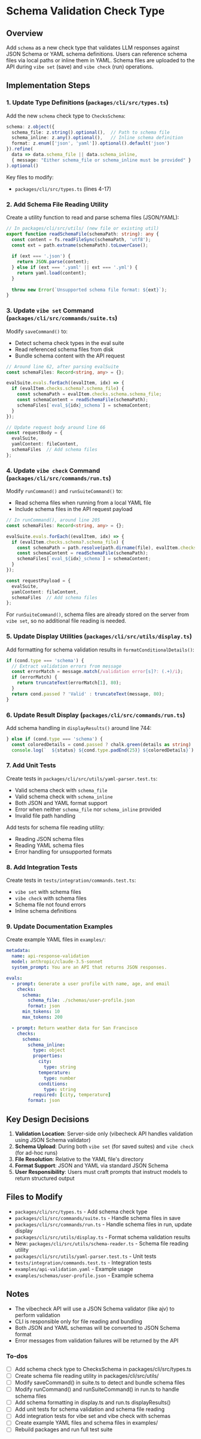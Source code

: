 <!-- c805a21d-a6db-4c06-afbe-0780f7cc11c8 5c99967a-b107-4958-af22-49bfd9bbca48 -->
# Schema Validation Check Type

## Overview

Add `schema` as a new check type that validates LLM responses against JSON Schema or YAML schema definitions. Users can reference schema files via local paths or inline them in YAML. Schema files are uploaded to the API during `vibe set` (save) and `vibe check` (run) operations.

## Implementation Steps

### 1. Update Type Definitions (`packages/cli/src/types.ts`)

Add the new `schema` check type to `ChecksSchema`:

```typescript
schema: z.object({
  schema_file: z.string().optional(),  // Path to schema file
  schema_inline: z.any().optional(),   // Inline schema definition
  format: z.enum(['json', 'yaml']).optional().default('json')
}).refine(
  data => data.schema_file || data.schema_inline,
  { message: "Either schema_file or schema_inline must be provided" }
).optional()
```

Key files to modify:

- `packages/cli/src/types.ts` (lines 4-17)

### 2. Add Schema File Reading Utility

Create a utility function to read and parse schema files (JSON/YAML):

```typescript
// In packages/cli/src/utils/ (new file or existing util)
export function readSchemaFile(schemaPath: string): any {
  const content = fs.readFileSync(schemaPath, 'utf8');
  const ext = path.extname(schemaPath).toLowerCase();
  
  if (ext === '.json') {
    return JSON.parse(content);
  } else if (ext === '.yaml' || ext === '.yml') {
    return yaml.load(content);
  }
  
  throw new Error(`Unsupported schema file format: ${ext}`);
}
```

### 3. Update `vibe set` Command (`packages/cli/src/commands/suite.ts`)

Modify `saveCommand()` to:

- Detect schema check types in the eval suite
- Read referenced schema files from disk
- Bundle schema content with the API request
```typescript
// Around line 62, after parsing evalSuite
const schemaFiles: Record<string, any> = {};

evalSuite.evals.forEach((evalItem, idx) => {
  if (evalItem.checks.schema?.schema_file) {
    const schemaPath = evalItem.checks.schema.schema_file;
    const schemaContent = readSchemaFile(schemaPath);
    schemaFiles[`eval_${idx}_schema`] = schemaContent;
  }
});

// Update request body around line 66
const requestBody = {
  evalSuite,
  yamlContent: fileContent,
  schemaFiles  // Add schema files
};
```


### 4. Update `vibe check` Command (`packages/cli/src/commands/run.ts`)

Modify `runCommand()` and `runSuiteCommand()` to:

- Read schema files when running from a local YAML file
- Include schema files in the API request payload
```typescript
// In runCommand(), around line 205
const schemaFiles: Record<string, any> = {};

evalSuite.evals.forEach((evalItem, idx) => {
  if (evalItem.checks.schema?.schema_file) {
    const schemaPath = path.resolve(path.dirname(file), evalItem.checks.schema.schema_file);
    const schemaContent = readSchemaFile(schemaPath);
    schemaFiles[`eval_${idx}_schema`] = schemaContent;
  }
});

const requestPayload = {
  evalSuite,
  yamlContent: fileContent,
  schemaFiles  // Add schema files
};
```


For `runSuiteCommand()`, schema files are already stored on the server from `vibe set`, so no additional file reading is needed.

### 5. Update Display Utilities (`packages/cli/src/utils/display.ts`)

Add formatting for schema validation results in `formatConditionalDetails()`:

```typescript
if (cond.type === 'schema') {
  // Extract validation errors from message
  const errorMatch = message.match(/validation error[s]?: (.+)/i);
  if (errorMatch) {
    return truncateText(errorMatch[1], 80);
  }
  return cond.passed ? 'Valid' : truncateText(message, 80);
}
```

### 6. Update Result Display (`packages/cli/src/commands/run.ts`)

Add schema handling in `displayResults()` around line 744:

```typescript
} else if (cond.type === 'schema') {
  const coloredDetails = cond.passed ? chalk.green(details as string) : chalk.redBright(details as string);
  console.log(`  ${status} ${cond.type.padEnd(25)} ${coloredDetails}`);
```

### 7. Add Unit Tests

Create tests in `packages/cli/src/utils/yaml-parser.test.ts`:

- Valid schema check with `schema_file`
- Valid schema check with `schema_inline`
- Both JSON and YAML format support
- Error when neither `schema_file` nor `schema_inline` provided
- Invalid file path handling

Add tests for schema file reading utility:

- Reading JSON schema files
- Reading YAML schema files
- Error handling for unsupported formats

### 8. Add Integration Tests

Create tests in `tests/integration/commands.test.ts`:

- `vibe set` with schema files
- `vibe check` with schema files
- Schema file not found errors
- Inline schema definitions

### 9. Update Documentation Examples

Create example YAML files in `examples/`:

```yaml
metadata:
  name: api-response-validation
  model: anthropic/claude-3.5-sonnet
  system_prompt: You are an API that returns JSON responses.

evals:
  - prompt: Generate a user profile with name, age, and email
    checks:
      schema:
        schema_file: ./schemas/user-profile.json
        format: json
      min_tokens: 10
      max_tokens: 200

  - prompt: Return weather data for San Francisco
    checks:
      schema:
        schema_inline:
          type: object
          properties:
            city:
              type: string
            temperature:
              type: number
            conditions:
              type: string
          required: [city, temperature]
        format: json
```

## Key Design Decisions

1. **Validation Location**: Server-side only (vibecheck API handles validation using JSON Schema validator)
2. **Schema Upload**: During both `vibe set` (for saved suites) and `vibe check` (for ad-hoc runs)
3. **File Resolution**: Relative to the YAML file's directory
4. **Format Support**: JSON and YAML via standard JSON Schema
5. **User Responsibility**: Users must craft prompts that instruct models to return structured output

## Files to Modify

- `packages/cli/src/types.ts` - Add schema check type
- `packages/cli/src/commands/suite.ts` - Handle schema files in save
- `packages/cli/src/commands/run.ts` - Handle schema files in run, update display
- `packages/cli/src/utils/display.ts` - Format schema validation results
- New: `packages/cli/src/utils/schema-reader.ts` - Schema file reading utility
- `packages/cli/src/utils/yaml-parser.test.ts` - Unit tests
- `tests/integration/commands.test.ts` - Integration tests
- `examples/api-validation.yaml` - Example usage
- `examples/schemas/user-profile.json` - Example schema

## Notes

- The vibecheck API will use a JSON Schema validator (like ajv) to perform validation
- CLI is responsible only for file reading and bundling
- Both JSON and YAML schemas will be converted to JSON Schema format
- Error messages from validation failures will be returned by the API

### To-dos

- [ ] Add schema check type to ChecksSchema in packages/cli/src/types.ts
- [ ] Create schema file reading utility in packages/cli/src/utils/
- [ ] Modify saveCommand() in suite.ts to detect and bundle schema files
- [ ] Modify runCommand() and runSuiteCommand() in run.ts to handle schema files
- [ ] Add schema formatting in display.ts and run.ts displayResults()
- [ ] Add unit tests for schema validation and schema file reading
- [ ] Add integration tests for vibe set and vibe check with schemas
- [ ] Create example YAML files and schema files in examples/
- [ ] Rebuild packages and run full test suite